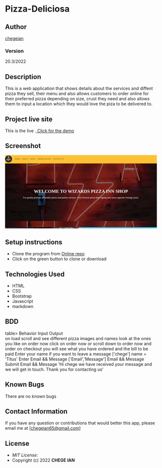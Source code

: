 
# Pizza-Deliciosa
## Author
[chegeian](https://github.com/chegeian/PIZZA)

### Version
20.3/2022

## Description

This is a web application that shows details about the services and diffent pizza they sell, their menu and also allows customers to order online for their preferred pizza depending on size, crust they need and also allows them to input a location which they would love the piza to be delivered to. 

## Project live site
  This is the live .[ Click for the demo]()

## Screenshot
  ![Image](/images/pizza.png)

## Setup instructions
* Clone the program from [Online repo]()
* Click on the green button to clone or download


## Technologies Used

* HTML
* CSS
* Bootstrap
* Javascript
* markdown


## BDD
table>
    <tr>
      <th>Behavior</th> 
      <th>Input</th> 
      <th>Output</th>   
    </tr>
    <tr>
        <td>on load</td>
        <td>scroll and see different pizza images and names </td>
        <td>look at the ones you like</td>
    </tr>
     <tr>
        <td>on order now</td>
        <td>click on order now or scroll down to order now and order </td>
        <td>on checkout you will see what you have ordered and the bill to be paid</td>
    </tr> 
    <tr>
        <td>Enter your name if you want to leave a message</td>
        <td>['chege']</td>
        <td>name = 'Titus'</td>
    </tr>
    <tr>
        <td>Enter Email && Message</td>
        <td>['Email','Message']</td>
        <td>Email && Message</td>
    </tr>
    <tr>
        <td>Submit</td>
        <td>Email && Message</td>
        <td>'Hi chege we have received your message and we will get in touch. Thank you for contacting us'</td>
    </tr>
       
</table>

## Known Bugs

There are no known bugs

## Contact Information 

If you have any question or contributions that would better this app, please email me at [chegeian65@gmail.com]

## License
* *MIT License:*
* Copyright (c) 2022 **CHEGE IAN**

